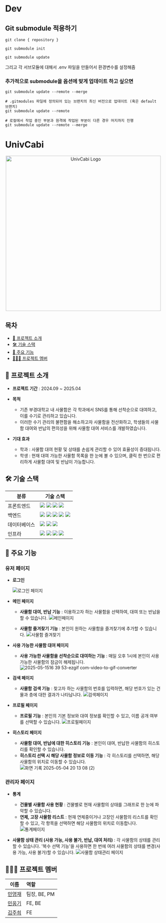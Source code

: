 # Dev

## Git submodule 적용하기

`git clone { repository }`

`git submodule init`

`git submodule update`

그리고 각 서브모듈에 대해서 .env 파일을 만들어서 환경변수를 설정해줌

### 추가적으로 submodule을 옵션에 맞게 업데이트 하고 싶으면

```
git submodule update --remote --merge

# .gitmodules 파일에 정의되어 있는 브랜치의 최신 버전으로 업데이트 (혹은 default 브랜치)
git submodule update --remote

# 로컬에서 작업 중인 부분과 원격에 작업된 부분이 다른 경우 머지까지 진행
git submodule update --remote --merge
```


# UnivCabi
<p align="center">
  <img width="500" alt="UnivCabi Logo" src="https://github.com/user-attachments/assets/472b39df-2c89-4561-b01a-952cbd1c457e" />
</p>

## 목차
- [📝 프로젝트 소개](#introduction)
- [🛠️ 기술 스택](#tech)
- [🌟 주요 기능](#function)
- [🧑🏻‍💻 프로젝트 멤버](#member)

## <span id="introduction">📝 프로젝트 소개</span>
- **프로젝트 기간** : 2024.09 ~ 2025.04
- **목적**
  - 기존 부경대학교 내 사물함은 각 학과에서 SNS를 통해 선착순으로 대여하고, 이를 수기로 관리하고 있습니다. 
  - 이러한 수기 관리의 불편함을 해소하고자 사물함을 전산화하고, 학생들의 사물함 대여와 반납의 편의성을 위해 사물함 대여 서비스를 개발하였습니다.

- **기대 효과**
  - 학과 : 사물함 대여 현황 및 상태를 손쉽게 관리할 수 있어 효율성이 증대됩니다.
  - 학생 : 현재 대여 가능한 사물함 목록을 한 눈에 볼 수 있으며, 클릭 한 번으로 편리하게 사물함 대여 및 반납이 가능합니다.

## <span id="tech">🛠️ 기술 스택</span>
<table>
  <thead>
    <tr>
      <th>분류</th>
      <th>기술 스택</th>
    </tr>
  </thead>
  <tbody>
    <tr>
      <td>프론트엔드</td>
      <td>
        <img src="https://img.shields.io/badge/React-61DAFB?style=flat&logo=react&logoColor=white"/>
        <img src="https://img.shields.io/badge/TypeScript-3178C6?style=flat&logo=typescript&logoColor=white"/>
        <img src="https://img.shields.io/badge/TailwindCSS-06B6D4?style=flat&logo=tailwindcss&logoColor=white"/>
        <img src="https://img.shields.io/badge/Vite-646CFF?style=flat&logo=vite&logoColor=white"/>
      </td>
    </tr>
    <tr>
      <td>백엔드</td>
      <td>
        <img src="https://img.shields.io/badge/django-092E20?style=flat&logo=django&logoColor=white">
        <img src="https://img.shields.io/badge/Django%20REST%20Framework-FF1709?style=flat&logo=django&logoColor=white">
        <img src="https://img.shields.io/badge/spring-6DB33F?style=flat&logo=spring&logoColor=white">
        <img src="https://img.shields.io/badge/python-3776AB?style=flat&logo=python&logoColor=white"> 
        <img src="https://img.shields.io/badge/Java-007396?style=flat&logo=java&logoColor=white">
      </td>
    </tr>
    <tr>
      <td>데이터베이스</td>
      <td>
        <img src="https://img.shields.io/badge/sqlite3-003B57?style=flat&logo=sqlite&logoColor=white">
        <img src="https://img.shields.io/badge/MySQL-4479A1?style=flat&logo=mysql&logoColor=white">
        <img src="https://img.shields.io/badge/Redis-DC382D?style=flat&logo=redis&logoColor=white">
      </td>
    </tr>
    <tr>
      <td>인프라</td>
      <td>
         <img src="https://img.shields.io/badge/docker-2496ED?style=flat&logo=docker&logoColor=white">
        <img src="https://img.shields.io/badge/netlify-00C7B7?style=flat&logo=netlify&logoColor=white">
        <img src="https://img.shields.io/badge/Kafka-231F20?style=flat&logo=apache-kafka&logoColor=white">
        <img src="https://img.shields.io/badge/Celery-37814A?style=flat&logo=celery&logoColor=white">
      </td>
    </tr>
  </tbody>
</table>


## <span id="function">🌟 주요 기능</span>
### 유저 페이지
- **로그인**

    ![로그인 페이지](https://github.com/user-attachments/assets/32f2003e-faa0-4a20-943a-c4445f804390)

- **메인 페이지**
  - **사물함 대여, 반납 기능** : 이용하고자 하는 사물함을 선택하여, 대여 또는 반납을 할 수 있습니다.
![메인페이지](https://github.com/user-attachments/assets/280c6eb1-5064-4e33-ab47-2930ce5aed2a)


  - **사물함 즐겨찾기 기능** : 본인이 원하는 사물함을 즐겨찾기에 추가할 수 있습니다.
![사물함 즐겨찾기](https://github.com/user-attachments/assets/22e10bfd-81a0-4983-b06b-2e649511b14f)

  
- **사용 가능한 사물함 대여 페이지**
  - **사용 가능한 사물함을 선착순으로 대여하는 기능** : 매일 오후 1시에 본인이 사용 가능한 사물함의 잠금이 해제됩니다.
  ![2025-05-1516 39 53-ezgif com-video-to-gif-converter](https://github.com/user-attachments/assets/f623d5dd-aa52-4736-9700-0a3de49f143a)


- **검색 페이지**
  - **사물함 검색 기능** : 찾고자 하는 사물함의 번호를 입력하면, 해당 번호가 있는 건물과 층에 대한 결과가 나타납니다.
  ![검색페이지](https://github.com/user-attachments/assets/ebc7355d-d836-4a24-9c81-2cd2d7df2a6c)


- **프로필 페이지**
  - **프로필 기능** : 본인의 기본 정보와 대여 정보를 확인할 수 있고, 이름 공개 여부를 선택할 수 있습니다.
  ![프로필페이지](https://github.com/user-attachments/assets/44671529-d241-485d-842b-76393e18532a)


- **히스토리 페이지**
  - **사물함 대여, 반납에 대한 히스토리 기능** : 본인이 대여, 반납한 사물함의 히스토리를 확인할 수 있습니다.
  - **히스토리 선택 시 해당 사물함 정보로 이동 기능** : 각 히스토리를 선택하면, 해당 사물함의 위치로 이동할 수 있습니다.
    ![화면 기록 2025-05-04 20 13 08 (2)](https://github.com/user-attachments/assets/07d195be-bc82-4e43-811a-31ec0cce0026)


### 관리자 페이지
- **통계**
  - **건물별 사물함 사용 현황** : 건물별로 현재 사물함의 상태를 그래프로 한 눈에 파악할 수 있습니다.
  - **연체, 고장 사물함 리스트** : 현재 연체중이거나 고장인 사물함의 리스트를 확인할 수 있고, 각 항목을 선택하면 해당 사물함의 위치로 이동합니다.
![통계페이지](https://github.com/user-attachments/assets/5139fd08-a5fd-4e91-b60b-de8877707a9b)


- **사물함 상태 관리 (사용 가능, 사용 불가, 반납, 대여 처리)** : 각 사물함의 상태를 관리할 수 있습니다. '복수 선택 기능'을 사용하면 한 번에 여러 사물함의 상태를 변경(사용 가능, 사용 불가)할 수 있습니다.
![사물함 상태관리 페이지](https://github.com/user-attachments/assets/bbe12ba5-ca88-4640-9ff3-c6d31fc1e96f)


## <span id="member">🧑🏻‍💻 프로젝트 멤버</span>

| 이름 | 역할 |
| :---------: | :------------------- |
| [민영재](https://github.com/yeomin4242) | 팀장, BE, PM |
| [민웅기](https://github.com/minwoonggi) | FE, BE |
| [김주희](https://github.com/joooii) | FE |
